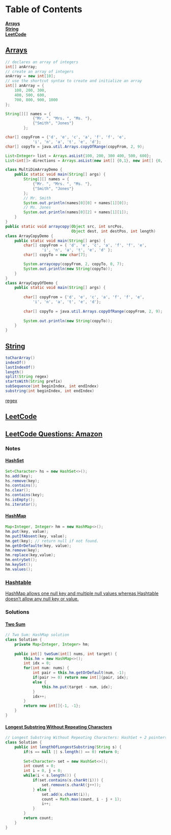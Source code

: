 # Table of Contents
**[Arrays](#Arrays)**<br>
**[String](#String)**<br>
**[LeetCode](#LeetCode)**<br>

## [Arrays](https://docs.oracle.com/javase/tutorial/java/nutsandbolts/arrays.html)
```java
// declares an array of integers
int[] anArray;
// create an array of integers
anArray = new int[10];
// use the shortcut syntax to create and initialize an array
int[] anArray = { 
    100, 200, 300,
    400, 500, 600, 
    700, 800, 900, 1000
};

String[][] names = {
            {"Mr. ", "Mrs. ", "Ms. "},
            {"Smith", "Jones"}
        };

char[] copyFrom = {'d', 'e', 'c', 'a', 'f', 'f', 'e',
            'i', 'n', 'a', 't', 'e', 'd'};
char[] copyTo = java.util.Arrays.copyOfRange(copyFrom, 2, 9);

List<Integer> list = Arrays.asList{100, 200, 300 400, 500, 600};
List<int[]> directions = Arrays.asList(new int[] {0,1}, new int[] {0, -1}, new int[] {1, 0}, new int[] {-1, 0}); 

class MultiDimArrayDemo {
    public static void main(String[] args) {
        String[][] names = {
            {"Mr. ", "Mrs. ", "Ms. "},
            {"Smith", "Jones"}
        };
        // Mr. Smith
        System.out.println(names[0][0] + names[1][0]);
        // Ms. Jones
        System.out.println(names[0][2] + names[1][1]);
    }
}
public static void arraycopy(Object src, int srcPos,
                             Object dest, int destPos, int length)
class ArrayCopyDemo {
    public static void main(String[] args) {
        char[] copyFrom = { 'd', 'e', 'c', 'a', 'f', 'f', 'e',
			    'i', 'n', 'a', 't', 'e', 'd' };
        char[] copyTo = new char[7];

        System.arraycopy(copyFrom, 2, copyTo, 0, 7);
        System.out.println(new String(copyTo));
    }
}
class ArrayCopyOfDemo {
    public static void main(String[] args) {
        
        char[] copyFrom = {'d', 'e', 'c', 'a', 'f', 'f', 'e',
            'i', 'n', 'a', 't', 'e', 'd'};
            
        char[] copyTo = java.util.Arrays.copyOfRange(copyFrom, 2, 9);
        
        System.out.println(new String(copyTo));
    }
}
```

## [String](https://docs.oracle.com/javase/8/docs/api/java/lang/String.html)
```java
toCharArray()
indexOf()
lastIndexOf()
length()
split(String regex)
startsWith(String prefix)
subSequence(int beginIndex, int endIndex)
substring(int beginIndex, int endIndex)
```
[regex](https://docs.oracle.com/javase/8/docs/api/java/util/regex/Pattern.html#sum)

## [LeetCode](https://leetcode.com)
## [LeetCode Questions: Amazon](https://leetcode.com/explore/interview/card/amazon/76/array-and-strings/)

### Notes

#### [HashSet](https://docs.oracle.com/javase/8/docs/api/java/util/HashSet.html)
```java
Set<Character> hs = new HashSet<>();
hs.add(key);
hs.remove(key);
hs.contains();
hs.clear();
hs.contains(key);
hs.isEmpty();
hs.iterator();
```
#### [HashMap](https://docs.oracle.com/javase/8/docs/api/java/util/HashMap.html)
```java
Map<Integer, Integer> hm = new HashMap<>();
hm.put(key, value);
hm.putIfAbsent(key, value);
hm.get(key); // return null if not found.
hm.getOrDefaulte(key, value);
hm.remove(key);
hm.replace(key,value);
hm.entrySet();
hm.keySet();
hm.values();
```
### [Hashtable](https://docs.oracle.com/javase/8/docs/api/java/util/Hashtable.html)
[HashMap allows one null key and multiple null values whereas Hashtable doesn’t allow any null key or value.](https://www.geeksforgeeks.org/differences-between-hashmap-and-hashtable-in-java/)


### Solutions
#### [Two Sum](https://leetcode.com/explore/interview/card/amazon/76/array-and-strings/508/)
```java
// Two Sum: HashMap solution
class Solution {
    private Map<Integer, Integer> hm;
    
    public int[] twoSum(int[] nums, int target) {
        this.hm = new HashMap<>();
        int idx = 0;
        for(int num: nums) {
            int pair = this.hm.getOrDefault(num, -1);
            if(pair >= 0) return new int[]{pair, idx};
            else {
                this.hm.put(target - num, idx);
            }
            idx++;
        }
        return new int[]{-1, -1};
    }
}
```

#### [Longest Substring Without Repeating Characters](https://leetcode.com/explore/interview/card/amazon/76/array-and-strings/2961/)
```java
// Longest Substring Without Repeating Characters: HashSet + 2 pointers solution
class Solution {
    public int lengthOfLongestSubstring(String s) {
        if(s == null || s.length() == 0) return 0;
        
        Set<Character> set = new HashSet<>();
        int count = 0;
        int i = 0, j = 0;
        while(i < s.length()) {
            if(set.contains(s.charAt(i))) {
                set.remove(s.charAt(j++));
            } else {
                set.add(s.charAt(i));
                count = Math.max(count, i - j + 1);
                i++;
            }
        }
        return count;
    }
}
```
